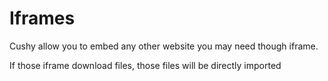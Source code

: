 # Iframes

Cushy allow you to embed any other website you may need though iframe.

If those iframe download files, those files will be directly imported

